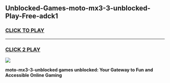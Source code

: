 
## Unblocked-Games-moto-mx3-3-unblocked-Play-Free-adck1
<h3>
<a href="https://premium76.site?title=moto-mx3-3-unblocked&ref=23A">CLICK TO PLAY</a></h3>
<hr>

<h3>
<a href="https://premium76.site?title=moto-mx3-3-unblocked&ref=23A">CLICK 2 PLAY</a>
  
</h3>

<a href="https://premium76.site?title=moto-mx3-3-unblocked&ref=23A"><img src="https://clearcache.store/games.png"></a>


**moto-mx3-3-unblocked games unblocked: Your Gateway to Fun and Accessible Online Gaming**
